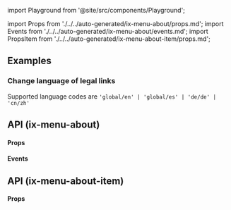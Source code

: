 import Playground from '@site/src/components/Playground';

import Props from './../../auto-generated/ix-menu-about/props.md';
import Events from './../../auto-generated/ix-menu-about/events.md';
import PropsItem from './../../auto-generated/ix-menu-about-item/props.md';

## Examples

<Playground
name="about-and-legal" height="30rem" width="100%" noMargin examplesByName>
</Playground>

### Change language of legal links

Supported language codes are `'global/en' | 'global/es' | 'de/de' | 'cn/zh'`

## API (ix-menu-about)

#### Props

<Props />

#### Events

<Events />

## API (ix-menu-about-item)

#### Props

<PropsItem />
